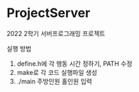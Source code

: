 # ProjectServer
2022 2학기 서버프로그래밍 프로젝트

실행 방법
1. define.h에 각 행동 시간 정하기, PATH 수정
2. make로 각 코드 실행파일 생성
3. ./main 주방인원 홀인원 입력
